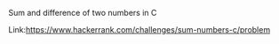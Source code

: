 Sum and difference of two numbers in C

Link:https://www.hackerrank.com/challenges/sum-numbers-c/problem

